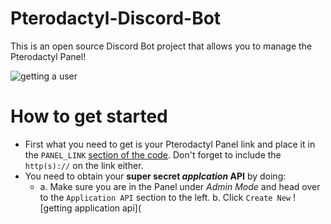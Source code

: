 # Pterodactyl-Discord-Bot
This is an open source Discord Bot project that allows you to manage the Pterodactyl Panel!

![getting a user](https://gyazo.com/b3153aa8ecbf2c006ad4ca7cc9163c04.gif)


# How to get started
- First what you need to get is your Pterodactyl Panel link and place it in the `PANEL_LINK` [section of the code](/bot.py). Don't forget to include the `http(s)://` on the link either.
- You need to obtain your **super secret _applcation_ API** by doing: 
  - a. Make sure you are in the Panel under _Admin Mode_ and head over to the `Application API` section to the left.
     b. Click `Create New`
![getting application api](

